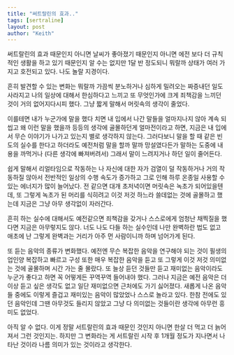 ```yaml
---
title: "써트랄린의 효과.."
tags: [sertraline]
layout: post
author: "Keith"
---
```


써트랄린의 효과 때문인지 아니면 날씨가 좋아졌기 때문인지 아니면 에전 보다 더 규칙적인 생활을 하고 있기 때문인지 알 수는 없지만 1달 반 정도되니 뭐랄까 상태가 여러 가지고 호전되고 있다. 나도 놀랄 지경이다.

흔히 발견할 수 있는 변화는 뭐랄까 가끔씩 분노하거나 심하게 밀려오는 짜증내던 일도 사라지고 나의 일상에 대해서 한심하다고 느끼고 또 무엇인가에 크게 죄책감을 느끼던 것이 거의 없어지다시피 했다. 그냥 짧게 말해서 머릿속의 생각이 줄었다. 

이를테면 내가 누군가에 말을 했다 치면 내 입에서 나간 말들을 얼마지나지 않아 계속 되씹고 왜 이런 말을 했을까 등등의 생각에 골몰하던게 얼마전이라고 하면, 지금은 내 입에서 무슨 이야기가 나가고 있는지 별로 생각하지 않는다. 그러다보니 말을 할 때 같은 빈도의 실수를 한다고 하더라도 예전처럼 말을 할까 말까 망설였다든가 말하는 도중에 내용을 까먹거나 (다른 생각에 빠져버려서) 그래서 말이 느려지거나 하던 일이 줄어든다. 

쉽게 말해서 리얼타임으로 작동하는 나 자신에 대한 자가 검열이 덜 작동하거나 거의 작동하질 않아서 전반적인 일상의 수행 속도가 증가하고 그로 인해 하루 온종일 사용할 수 있는 에너지가 많이 늘어났다. 전 같으면 대개 초저녁이면 머릿속은 녹초가 되어있을텐데, 또 그렇게 녹초가 된 머리를 식히려고 이것 저것 하느라 쓸데없는 것에 골몰하고 했는데 지금은 그냥 아무 생각없이 자러간다.

흔히 하는 실수에 대해서도 예전같으면 죄책감을 갖거나 스스로에게 엄청난 채찍질을 했다면 지금은 아무렇지도 않다. 너도 나도 다들 하는 실수인데 나만 완벽하란 법도 없고 애초에 난 그렇게 완벽과는 거리가 아주 먼 사람이니까 하며 넘어가게 된다. 

또 듣는 음악의 종류가 변화했다. 예전엔 무슨 복잡한 음악을 연구해야 되는 것이 필생의 업인양 복잡하고 빠르고 구성 또한 매우 복잡한 음악을 듣고 또 그렇게 이것 저것 의미없는 것에 골몰하며 시간 가는 줄 몰랐다. 또 늘상 듣던 것들만 듣고 재미없는 음악이라도 누군가 좋다고 하면 꼭 어떻게든 꾸역꾸역 들어내야 했다. 그러나 지금은 예전 음악은 더 이상 듣고 싶은 생각도 없고 일단 재미없으면 근처에도 가기 싫어졌다. 새롭게 나온 음악들 중에도 이렇게 즐겁고 재미있는 음악이 많았었나 스스로 놀라고 있다. 한참 전에도 있던 음악인데 그땐 아무것도 들리지 않았고 그냥 다 의미없는 것들이란 생각에 아무런 흥미도 없었다.

아직 알 수 없다. 이게 정말 서트랄린의 효과 때문인 것인지 아니면 한살 더 먹고 더 늙어져서 그런 것인지는. 하지만 그 변화라는 게 서트랄린 시작 후 1개월 정도가 지나면서 나타난 것이라 나름 의미가 있는 것이라고 생각한다. 
